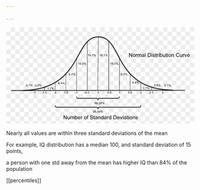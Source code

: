 ```yaml
---

---
```



![](/assets/static/img/normal.png)

Nearly all values are within three standard deviations of the mean 

For example, IQ distribution has a median 100, and standard deviation of 15 points, 

a person with one std away from the mean has higher IQ than 84% of the population 

[[percentiles]]
